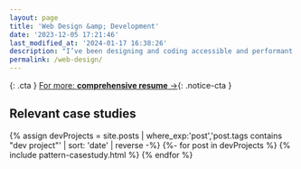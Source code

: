 ```yaml
---
layout: page
title: 'Web Design &amp; Development'
date: '2023-12-05 17:21:46'
last_modified_at: '2024-01-17 16:38:26'
description: "I’ve been designing and coding accessible and performant websites since 1998. My key skill is turning raw sketched ideas into live interfaces, studying and modifying them through user testing, always keeping a strong eye to usability, performance, and good design balance."
permalink: /web-design/
---
```

{: .cta }
[For more: **comprehensive resume**&nbsp;&rarr;](https://dev.minutestomidnight.co.uk){: .notice-cta }

<section class="h-feed">
	<h2>Relevant case studies</h2>
	{% assign devProjects = site.posts | where_exp:'post','post.tags contains "dev project"' | sort: 'date' | reverse -%}
	{%- for post in devProjects %}
	{% include pattern-casestudy.html %}
	{% endfor %}
</section>